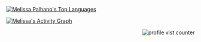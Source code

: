 <!--- Bonequinha se mexendo
<img align='center' src="https://data.whicdn.com/images/237176020/original.gif" width="250">


<!--- Capa Básica


<div align='center'>
<h2 align='center'> 
 Hello World <img src="https://github.com/rajput2107/rajput2107/blob/master/Assets/Earth.gif" width="24px" /> 
</h2>
<p align='center'><i>❝Há uma diferença entre conhecer o caminho e percorrer o caminho."
</div>
 
 
<!--- Computador e sobre mim 
</h5>

<img src="https://raw.githubusercontent.com/MicaelliMedeiros/micaellimedeiros/master/image/computer-illustration.png" min-width="350px" max-width="350px" width="350px" align="right" alt="Computador">

## Sobre mim

- 🐱‍💻 [...]
- 👩‍💻 BICT - UFMA 🎓
- 💌 Para maiores esclarecimentos ou convites para contribuições e parcerias, envie-me um e-mail: mlsspalhano@gmail.com
- 💬 Pode me perguntar sobre qualquer coisa, ficarei feliz em ajudar :D

## Tecnologias e Ferramentas

<div style="display: inline_block"><br>
 
<img align="center" alt="Melissa-Git" height="30" width="40" src="https://cdn.jsdelivr.net/gh/devicons/devicon/icons/git/git-original.svg">
</div>

##



<div>
<!-- github stats -->
<!-- p align="left"><a href="https://github.com/melpalhano/github-readme-stats"><img alt="Melissa Palhano's Github Stats" src="https://github-readme-stats.vercel.app/api?username=melpalhano&show_icons=true&count_private=true&theme=react&hide_border=true&bg_color=0D1117" /></a> -->

 
 <!-- most used languagens -->
<p align="left"><a href="https://github.com/melpalhano/github-readme-stats"><img alt="Melissa Palhano's Top Languages" src="https://github-readme-stats.vercel.app/api/top-langs/?username=melpalhano&langs_count=8&count_private=true&layout=compact&theme=react&hide_border=true&bg_color=0D1117" /></a>
</div>


<!-- grafico -->
<a href="https://github.com/melpalhano/github-readme-activity-graph"><img alt="Melissa's Activity Graph" src="https://activity-graph.herokuapp.com/graph?username=melpalhano&bg_color=0D1117&color=5BCDEC&line=5BCDEC&point=FFFFFF&hide_border=true" /></a>


<!--- gatinho programador 

    </samp>
    <p align="right">
    <img src="https://media.giphy.com/media/WUlplcMpOCEmTGBtBW/giphy.gif" width="150"> 

<!--- computador 

    <img align="left" height="200" src="https://media.giphy.com/media/ao9DUiTKH60XS/giphy.gif"/>

<!-- Profile vist counter -->
<p align="right"> <img src="https://komarev.com/ghpvc/?username=melpalhano&color=blueviolet&label=profile+views" alt="profile vist counter" /> </p>  
<a href="https://github.com/melpalhano">


